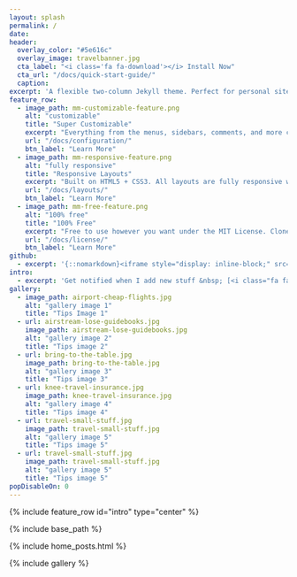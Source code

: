 ```yaml
---
layout: splash
permalink: /
date:
header:
  overlay_color: "#5e616c"
  overlay_image: travelbanner.jpg
  cta_label: "<i class='fa fa-download'></i> Install Now"
  cta_url: "/docs/quick-start-guide/"
  caption:
excerpt: 'A flexible two-column Jekyll theme. Perfect for personal sites, blogs, and portfolios hosted on GitHub or your own server.<br /> <small>Currently at Version 3.2.10</small><br /><br /> {::nomarkdown}<iframe style="display: inline-block;" src="https://ghbtns.com/github-btn.html?user=mmistakes&repo=minimal-mistakes&type=star&count=true&size=large" frameborder="0" scrolling="0" width="160px" height="30px"></iframe> <iframe style="display: inline-block;" src="https://ghbtns.com/github-btn.html?user=mmistakes&repo=minimal-mistakes&type=fork&count=true&size=large" frameborder="0" scrolling="0" width="158px" height="30px"></iframe>{:/nomarkdown}'
feature_row:
  - image_path: mm-customizable-feature.png
    alt: "customizable"
    title: "Super Customizable"
    excerpt: "Everything from the menus, sidebars, comments, and more can be configured or set with YAML Front Matter."
    url: "/docs/configuration/"
    btn_label: "Learn More"
  - image_path: mm-responsive-feature.png
    alt: "fully responsive"
    title: "Responsive Layouts"
    excerpt: "Built on HTML5 + CSS3. All layouts are fully responsive with helpers to augment your content."
    url: "/docs/layouts/"
    btn_label: "Learn More"
  - image_path: mm-free-feature.png
    alt: "100% free"
    title: "100% Free"
    excerpt: "Free to use however you want under the MIT License. Clone it, fork it, customize it, whatever!"
    url: "/docs/license/"
    btn_label: "Learn More"
github:
  - excerpt: '{::nomarkdown}<iframe style="display: inline-block;" src="https://ghbtns.com/github-btn.html?user=mmistakes&repo=minimal-mistakes&type=star&count=true&size=large" frameborder="0" scrolling="0" width="160px" height="30px"></iframe> <iframe style="display: inline-block;" src="https://ghbtns.com/github-btn.html?user=mmistakes&repo=minimal-mistakes&type=fork&count=true&size=large" frameborder="0" scrolling="0" width="158px" height="30px"></iframe>{:/nomarkdown}'
intro:
  - excerpt: 'Get notified when I add new stuff &nbsp; [<i class="fa fa-twitter"></i> @mmistakes](https://twitter.com/mmistakes){: .btn .btn--twitter}'
gallery:
  - image_path: airport-cheap-flights.jpg
    alt: "gallery image 1"
    title: "Tips Image 1"
  - url: airstream-lose-guidebooks.jpg
    image_path: airstream-lose-guidebooks.jpg
    alt: "gallery image 2"
    title: "Tips image 2"
  - url: bring-to-the-table.jpg
    image_path: bring-to-the-table.jpg
    alt: "gallery image 3"
    title: "Tips image 3"
  - url: knee-travel-insurance.jpg
    image_path: knee-travel-insurance.jpg
    alt: "gallery image 4"
    title: "Tips image 4"
  - url: travel-small-stuff.jpg
    image_path: travel-small-stuff.jpg
    alt: "gallery image 5"
    title: "Tips image 5"
  - url: travel-small-stuff.jpg
    image_path: travel-small-stuff.jpg
    alt: "gallery image 5"
    title: "Tips image 5"
popDisableOn: 0
---
```


{% include feature_row id="intro" type="center" %}

{% include base_path %}

{% include home_posts.html %}

{% include gallery %}


